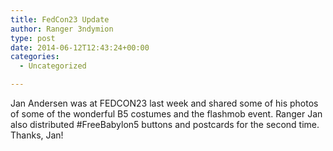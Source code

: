 ```yaml
---
title: FedCon23 Update
author: Ranger 3ndymion
type: post
date: 2014-06-12T12:43:24+00:00
categories:
  - Uncategorized

---
```

Jan Andersen was at FEDCON23 last week and shared some of his photos of some of the wonderful B5 costumes and the flashmob event. Ranger Jan also distributed #FreeBabylon5 buttons and postcards for the second time. Thanks, Jan!
